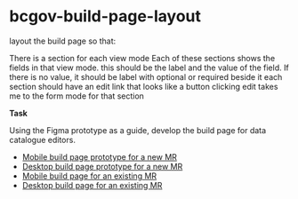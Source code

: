 # bcgov-build-page-layout

layout the build page so that:

There is a section for each view mode
Each of these sections shows the fields in that view mode. this should be the label and the value of the field. If there is no value, it should be label with optional or required beside it
each section should have an edit link that looks like a button
clicking edit takes me to the form mode for that section

**Task**

Using the Figma prototype as a guide, develop the build page for data catalogue editors.

- [Mobile build page prototype for a new MR](https://www.figma.com/proto/QFQoyhpG1qvtBwVuuBVikk/design-prototypes?type=design&node-id=335-4035&t=wCcGML7x1ikw40nH-1&scaling=scale-down&page-id=291%3A12856&starting-point-node-id=373%3A19167)
- [Desktop build page prototype for a new MR](https://www.figma.com/proto/QFQoyhpG1qvtBwVuuBVikk/design-prototypes?type=design&node-id=383-22147&t=N3BsbEmGDfSmV2Gu-1&scaling=scale-down&page-id=381%3A19173&starting-point-node-id=381%3A19302&mode=design)
- [Mobile build page for an existing MR](https://www.figma.com/proto/QFQoyhpG1qvtBwVuuBVikk/design-prototypes?type=design&node-id=342-16944&t=rhwCYzqdIqTztHQS-1&scaling=scale-down&page-id=291%3A12856&starting-point-node-id=373%3A19167&mode=design)
- [Desktop build page for an existing MR](https://www.figma.com/proto/QFQoyhpG1qvtBwVuuBVikk/design-prototypes?type=design&node-id=383-26136&t=BtJ2brnvzXi7CjpS-1&scaling=scale-down&page-id=381%3A19173&starting-point-node-id=381%3A19302&mode=design)

